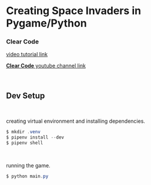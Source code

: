 # Creating Space Invaders in Pygame/Python

### Clear Code

[video tutorial link](https://www.youtube.com/watch?v=o-6pADy5Mdg)

[**Clear Code** youtube channel link](https://www.youtube.com/c/ClearCode)

<br>

## Dev Setup

<br>

creating virtual environment and installing dependencies.

```powershell
$ mkdir .venv
$ pipenv install --dev
$ pipenv shell
```

<br>

running the game.

```powershell
$ python main.py
```
